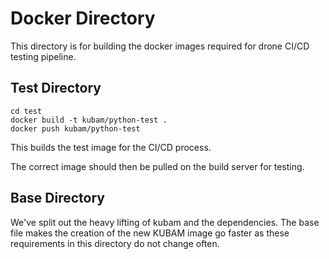 # Docker Directory

This directory is for building the docker images required for drone CI/CD testing pipeline. 

## Test Directory

```
cd test
docker build -t kubam/python-test . 
docker push kubam/python-test
```


This builds the test image for the CI/CD process.

The correct image should then be pulled on the build server for testing. 

## Base Directory

We've split out the heavy lifting of kubam and the dependencies.  The base file makes the creation of the new KUBAM image go faster as these 
requirements in this directory do not change often. 
